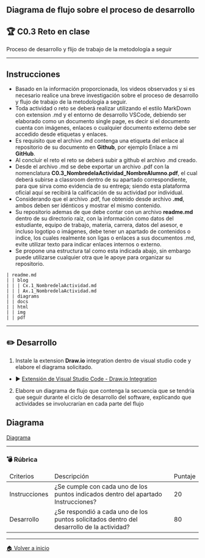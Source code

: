 ## Diagrama de flujo sobre el proceso de desarrollo
## :trophy: C0.3 Reto en clase
Proceso de desarrollo y flijo de trabajo de la metodología a seguir
___
## Instrucciones
* Basado en la información proporcionada, los videos observados y si es necesario realice una breve
investigación sobre el proceso de desarrollo y flujo de trabajo de la metodologia a seguir.
* Toda actividad o reto se deberá realizar utilizando el estilo MarkDown con extension .md y el entorno de desarrollo VSCode, debiendo ser elaborado como un documento single page, es decir si el documento cuenta con imágenes, enlaces o cualquier documento externo debe ser accedido desde etiquetas y enlaces.
* Es requisito que el archivo .md contenga una etiqueta del enlace al repositorio de su documento en
**Github**, por ejemplo Enlace a mi **GitHub**.
* Al concluir el reto el reto se deberá subir a github el archivo .md creado.
* Desde el archivo .md se debe exportar un archivo .pdf con la nomenclatura **C0.3_NombredelaActividad_NombreAlumno.pdf**, el cual deberá subirse a classroom dentro de su apartado correspondiente, para que sirva como evidencia de su entrega; siendo esta plataforma oficial aquí se recibirá la calificación de su actividad por individual.
* Considerando que el archivo .pdf, fue obtenido desde archivo **.md**, ambos deben ser idénticos y mostrar el mismo contenido.
* Su repositorio ademas de que debe contar con un archivo **readme.md** dentro de su directorio raíz, con la información como datos del estudiante, equipo de trabajo, materia, carrera, datos del asesor, e incluso logotipo o imágenes, debe tener un apartado de contenidos o indice, los cuales realmente son ligas o enlaces a sus documentos .md, evite utilizar texto para indicar enlaces internos o externo.
* Se propone una estructura tal como esta indicada abajo, sin embargo puede utilizarse cualquier otra que le apoye para organizar su repositorio.
~~~
| readme.md
| | blog
| | | Cx.1_NombredelaActividad.md
| | | Ax.1_NombredelaActividad.md
| | diagrams
| | docs
| | html
| | img
| | pdf
~~~
___
## :pencil2: Desarrollo
1. Instale la extension **Draw.io** integration dentro de visual studio code y elabore el diagrama solicitado.
* :arrow_forward: [Extensión de Visual Studio Code - Draw.io Integration](https://www.youtube.com/watch?v=Y47ZlxoDWNI)
2. Elabore un diagrama de flujo que contenga la secuencia que se tendría que seguir durante el ciclo de desarrollo del software, explicando que actividades se involucrarían en cada parte del flujo

## Diagrama
[Diagrama](https://github.com/BanuelosMendezJordi/Analisis_Avanzado_17212330/blob/main/diagrams/C0.3_DiagramadeFlujodelProceso.png "Diagrama.png")

___
### :bomb: Rúbrica
<table>
<thead>
<td>Criterios</td>
<td>Descripción</td>
<td>Puntaje</td>
</thead>
<tbody>
<td>Instrucciones</td>
<td>¿Se cumple con cada uno de los puntos indicados dentro del
apartado Instrucciones?</td>
<td>20</td>
<tr>
<td>Desarrollo</td>
<td>¿Se respondió a cada uno de los puntos solicitados dentro del
desarrollo de la actividad?</td>
<td>80</td>
</tbody>
</table>

___

[:house: Volver a inicio](https://github.com/BanuelosMendezJordi/Analisis_Avanzado_17212330/blob/main/README.md)